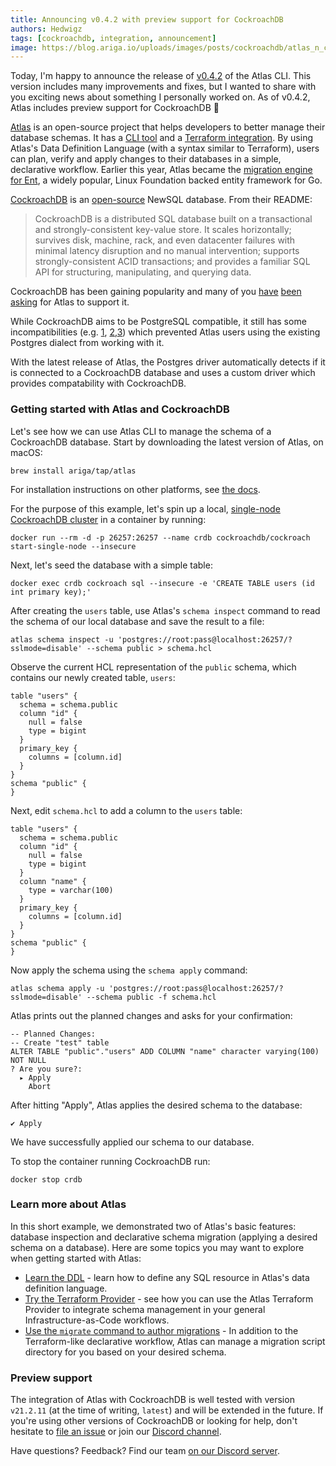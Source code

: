 ```yaml
---
title: Announcing v0.4.2 with preview support for CockroachDB
authors: Hedwigz
tags: [cockroachdb, integration, announcement]
image: https://blog.ariga.io/uploads/images/posts/cockroachdb/atlas_n_crdb.png
---
```


Today, I'm happy to announce the release of [v0.4.2](https://github.com/ariga/atlas/releases/tag/v0.4.2) of the Atlas CLI.
This version includes many improvements and fixes, but I wanted to share with you exciting news about something I
personally worked on. As of v0.4.2, Atlas includes preview support for CockroachDB 🎉

[Atlas](https://atlasgo.io) is an open-source project that helps developers to better manage their database
schemas. It has a [CLI tool](https://atlasgo.io/cli-reference) and a
[Terraform integration](https://atlasgo.io/blog/2022/05/04/announcing-terraform-provider). By using Atlas's
Data Definition Language (with a syntax similar to Terraform), users can plan, verify and apply changes
to their databases in a simple, declarative workflow.
Earlier this year, Atlas became the [migration engine for Ent](https://entgo.io/blog/2022/01/20/announcing-new-migration-engine),
a widely popular, Linux Foundation backed entity framework for Go.

[CockroachDB](https://www.cockroachlabs.com/) is an [open-source](https://github.com/cockroachdb/cockroach) NewSQL
database. From their README:
> CockroachDB is a distributed SQL database built on a transactional and strongly-consistent
> key-value store. It scales horizontally; survives disk, machine, rack, and even datacenter
> failures with minimal latency disruption and no manual intervention; supports strongly-consistent
> ACID transactions; and provides a familiar SQL API for structuring, manipulating, and querying data.

CockroachDB has been gaining popularity and many of you [have](https://github.com/ent/ent/issues/2545)
[been](https://github.com/ariga/atlas/issues/785#issue-1231951038) [asking](https://github.com/ariga/atlas/issues/785#issuecomment-1125853135)
for Atlas to support it.

While CockroachDB aims to be PostgreSQL compatible, it still has some incompatibilities
(e.g. [1](https://github.com/cockroachdb/cockroach/issues/20296#issuecomment-1066140651),
[2](https://github.com/cockroachdb/cockroach/issues/82064),[3](https://github.com/cockroachdb/cockroach/issues/81659))
which prevented Atlas users using the existing Postgres dialect from working with it.

With the latest release of Atlas, the Postgres driver automatically detects if it is connected to a CockroachDB
database and uses a custom driver which provides compatability with CockroachDB.

### Getting started with Atlas and CockroachDB

Let's see how we can use Atlas CLI to manage the schema of a CockroachDB database.
Start by downloading the latest version of Atlas, on macOS:
```
brew install ariga/tap/atlas
```
For installation instructions on other platforms, see [the docs](https://atlasgo.io/cli/getting-started/setting-up#install-the-cli).

For the purpose of this example, let's spin up a local, [single-node CockroachDB cluster](https://www.cockroachlabs.com/docs/stable/cockroach-start-single-node.html)
in a container by running:
```
docker run --rm -d -p 26257:26257 --name crdb cockroachdb/cockroach start-single-node --insecure
```

Next, let's seed the database with a simple table:
```
docker exec crdb cockroach sql --insecure -e 'CREATE TABLE users (id int primary key);'
```

After creating the `users` table, use Atlas's `schema inspect` command to read the schema of our local database and save the result to a file:
```
atlas schema inspect -u 'postgres://root:pass@localhost:26257/?sslmode=disable' --schema public > schema.hcl
```
Observe the current HCL representation of the `public` schema, which contains our newly created table, `users`:
```hcl
table "users" {
  schema = schema.public
  column "id" {
    null = false
    type = bigint
  }
  primary_key {
    columns = [column.id]
  }
}
schema "public" {
}
```

Next, edit `schema.hcl` to add a column to the `users` table:

```hcl title="schema.hcl" {7-9}
table "users" {
  schema = schema.public
  column "id" {
    null = false
    type = bigint
  }
  column "name" {
    type = varchar(100)
  }
  primary_key {
    columns = [column.id]
  }
}
schema "public" {
}
```
Now apply the schema using the `schema apply` command:
```
atlas schema apply -u 'postgres://root:pass@localhost:26257/?sslmode=disable' --schema public -f schema.hcl
```
Atlas prints out the planned changes and asks for your confirmation:
```
-- Planned Changes:
-- Create "test" table
ALTER TABLE "public"."users" ADD COLUMN "name" character varying(100) NOT NULL
? Are you sure?:
  ▸ Apply
    Abort
```
After hitting "Apply", Atlas applies the desired schema to the database:
```
✔ Apply
```

We have successfully applied our schema to our database.

To stop the container running CockroachDB run:

```
docker stop crdb
```

### Learn more about Atlas

In this short example, we demonstrated two of Atlas's basic features: database inspection
and declarative schema migration (applying a desired schema on a database). Here are some topics
you may want to explore when getting started with Atlas:
* [Learn the DDL](/atlas-schema/sql-resources) - learn how to define any SQL resource in Atlas's data definition
  language.
* [Try the Terraform Provider](https://atlasgo.io/blog/2022/05/04/announcing-terraform-provider) - see how you can use
  the Atlas Terraform Provider to integrate schema management in your general Infrastructure-as-Code workflows.
* [Use the `migrate` command to author migrations](/cli-reference#atlas-migrate) - In addition to the Terraform-like
 declarative workflow, Atlas can manage a migration script directory for you based on your desired schema.

### Preview support
The integration of Atlas with CockroachDB is well tested with version `v21.2.11` (at the time of writing,
`latest`) and will be extended in the future. If you're using other versions of CockroachDB or looking
for help, don't hesitate to [file an issue](https://github.com/ariga/atlas/issues) or join our
[Discord channel](https://discord.gg/zZ6sWVg6NT).

Have questions? Feedback? Find our team [on our Discord server](https://discord.gg/zZ6sWVg6NT).
